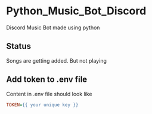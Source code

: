# Python_Music_Bot_Discord
 Discord Music Bot made using python

## Status
Songs are getting added.
But not playing

## Add token to .env file
Content in .env file should look like
```ini
TOKEN={{ your unique key }}
```
